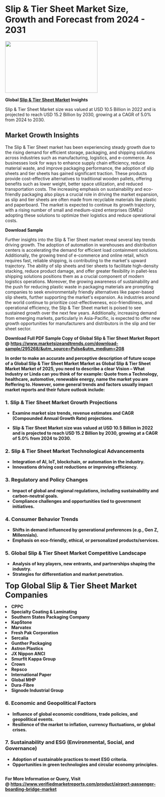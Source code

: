 <H1>Slip & Tier Sheet Market Size, Growth and Forecast from 2024 - 2031</H1><img class="aligncenter size-medium wp-image-584254" src="https://thirdeyenews.in/wp-content/uploads/2024/09/Global-Market-Research-300x168.jpeg" alt="" width="300" height="168" /><p><strong>Global&nbsp;<a href="https://www.marketsizeandtrends.com/download-sample/295268/&amp;utm_source=Pulse&amp;utm_medium=208">Slip & Tier Sheet Market</a> Insights</strong></p><p>Slip & Tier Sheet Market size was valued at USD 10.5 Billion in 2022 and is projected to reach USD 15.2 Billion by 2030, growing at a CAGR of 5.0% from 2024 to 2030.</p><p><h2>Market Growth Insights</h2> <p>The Slip & Tier Sheet market has been experiencing steady growth due to the rising demand for efficient storage, packaging, and shipping solutions across industries such as manufacturing, logistics, and e-commerce. As businesses look for ways to enhance supply chain efficiency, reduce material waste, and improve packaging performance, the adoption of slip sheets and tier sheets has gained significant traction. These products provide cost-effective alternatives to traditional wooden pallets, offering benefits such as lower weight, better space utilization, and reduced transportation costs. The increasing emphasis on sustainability and eco-friendly packaging also plays a crucial role in driving the market expansion, as slip and tier sheets are often made from recyclable materials like plastic and paperboard. The market is expected to continue its growth trajectory, with a rising number of small and medium-sized enterprises (SMEs) adopting these solutions to optimize their logistics and reduce operational costs.</p> <p><strong>Download Sample</strong></p> <p>Further insights into the Slip & Tier Sheet market reveal several key trends driving growth. The adoption of automation in warehouses and distribution centers is accelerating the demand for efficient load containment solutions. Additionally, the growing trend of e-commerce and online retail, which requires fast, reliable shipping, is contributing to the market's upward trajectory. The ability of slip sheets and tier sheets to facilitate high-density stacking, reduce product damage, and offer greater flexibility in pallet-less shipping solutions positions them as a crucial component of modern logistics operations. Moreover, the growing awareness of sustainability and the push for reducing plastic waste in packaging materials are prompting companies to seek environmentally friendly alternatives like paper-based slip sheets, further supporting the market's expansion. As industries around the world continue to prioritize cost-effectiveness, eco-friendliness, and operational efficiency, the Slip & Tier Sheet market is poised to see sustained growth over the next few years. Additionally, increasing demand from emerging markets, particularly in Asia-Pacific, is expected to offer new growth opportunities for manufacturers and distributors in the slip and tier sheet sector.</p> <p><strong></p><p><span class=""><strong>Download Full PDF Sample Copy of Global Slip & Tier Sheet Market Report</strong> @ <a href="https://www.marketsizeandtrends.com/download-sample/295268/&amp;utm_source=Pulse&amp;utm_medium=208" target="_blank">https://www.marketsizeandtrends.com/download-sample/295268/&amp;utm_source=Pulse&amp;utm_medium=208</a></span></p><p>In order to make an accurate and perceptive description of future scope of a Global&nbsp;Slip & Tier Sheet Market Market as Global&nbsp;Slip & Tier Sheet Market Market of 2025, you need to describe a clear Vision &ndash; What Industry or Linda can you think of for example: Quote from a Technology, healthcare, automotive, renewable energy, name the market you are Reffering to. However, some general trends and factors usually impact market reports and their future outlook include:</p><h3>1.&nbsp;<strong>Slip & Tier Sheet Market Growth Projections</strong></h3><ul><li>Examine market size trends, revenue estimates and CAGR (Compounded Annual Growth Rate) projections.</li><li><p>Slip & Tier Sheet Market size was valued at USD 10.5 Billion in 2022 and is projected to reach USD 15.2 Billion by 2030, growing at a CAGR of 5.0% from 2024 to 2030.</p></li></ul><h3>2.&nbsp;<strong>Slip & Tier Sheet Market Technological Advancements</strong></h3><ul><li>Integration of AI, IoT, blockchain, or automation in the industry.</li><li>Innovations driving cost reductions or improving efficiency.</li></ul><h3>3.&nbsp;<strong>Regulatory and Policy Changes</strong></h3><ul><li>Impact of global and regional regulations, including sustainability and carbon-neutral goals.</li><li>Compliance challenges and opportunities tied to government initiatives.</li></ul><h3>4.&nbsp;<strong>Consumer Behavior Trends</strong></h3><ul><li>Shifts in demand influenced by generational preferences (e.g., Gen Z, Millennials).</li><li>Emphasis on eco-friendly, ethical, or personalized products/services.</li></ul><h3>5.&nbsp;<strong>Global Slip & Tier Sheet Market Competitive Landscape</strong></h3><ul><li>Analysis of key players, new entrants, and partnerships shaping the industry.</li><li>Strategies for differentiation and market penetration.</li></ul><p data-pm-slice="1 1 []"><span style="color: inherit; font-family: inherit; font-size: 25px;">Top Global Slip & Tier Sheet Market Companies</span></p><div class="" data-test-id=""><p><li>CPPC</li><li> Specialty Coating & Laminating</li><li> Southern States Packaging Company</li><li> KapStone</li><li> Marvatex</li><li> Fresh Pak Corporation</li><li> Sercalia</li><li> Gunther Packaging</li><li> Astron Plastics</li><li> JX Nippon ANCI</li><li> Smurfit Kappa Group</li><li> Crown</li><li> Repsco</li><li> International Paper</li><li> Global MHP</li><li> Dura-Fibre</li><li> Signode Industrial Group</li></p></div><h3>6.&nbsp;<strong>Economic and Geopolitical Factors</strong></h3><ul><li>Influence of global economic conditions, trade policies, and geopolitical events.</li><li>Resilience of the market to inflation, currency fluctuations, or global crises.</li></ul><h3>7.&nbsp;<strong>Sustainability and ESG (Environmental, Social, and Governance)</strong></h3><ul><li>Adoption of sustainable practices to meet ESG criteria.</li><li>Opportunities in green technologies and circular economy principles.</li></ul><h2><strong style="font-size: 14px;">For More Information or Query, Visit @&nbsp;</strong><a style="background-color: #ffffff; font-size: 14px;" href="https://www.marketsizeandtrends.com/report/slip-tier-sheet-market/" target="_blank">https://www.verifiedmarketreports.com/product/airport-passenger-boarding-bridge-market</a></h2>
